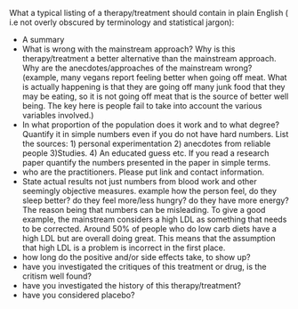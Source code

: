 
What a typical listing of a  therapy/treatment should contain in plain English ( i.e not overly obscured by terminology and statistical jargon):

- A summary
- What is wrong with the mainstream approach? Why is this therapy/treatment a better alternative than the mainstream approach. Why are the anecdotes/approaches of the mainstream wrong? (example, many vegans report feeling better when going off meat. What is actually happening is that they are going off many junk food that they may be eating, so it is not going off meat that is the source of better well being. The key here is people fail to take into account the various variables involved.)
- In what proportion of the population does it work and to what degree? Quantify it in simple numbers even if you do not have hard numbers. List the sources: 1) personal experimentation 2) anecdotes from reliable people 3)Studies. 4) An educated guess etc.  If you read a research paper quantify the numbers presented in the paper in  simple terms. 
- who are the practitioners. Please put link and contact information.
- State actual results  not just numbers from blood work and other seemingly objective measures. example how the person feel, do they sleep better? do they feel more/less hungry? do they have more energy?  The reason being that numbers can be misleading. To give a good example, the mainstream considers a high LDL as something that needs to be corrected. Around 50% of people who do low carb diets have a high LDL but are overall doing great. This means that the assumption that  high LDL is a problem is incorrect in the first place.
- how long do the positive and/or side effects take, to show up?
- have you investigated the critiques of this treatment or drug, is the critism well found?
- have you investigated the history of this therapy/treatment?
- have you considered placebo?
